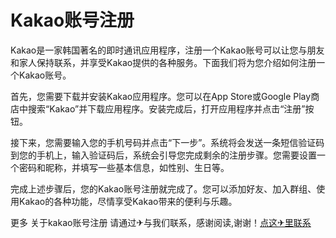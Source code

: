 # Kakao账号注册

Kakao是一家韩国著名的即时通讯应用程序，注册一个Kakao账号可以让您与朋友和家人保持联系，并享受Kakao提供的各种服务。下面我们将为您介绍如何注册一个Kakao账号。

首先，您需要下载并安装Kakao应用程序。您可以在App Store或Google Play商店中搜索“Kakao”并下载应用程序。安装完成后，打开应用程序并点击“注册”按钮。

接下来，您需要输入您的手机号码并点击“下一步”。系统将会发送一条短信验证码到您的手机上，输入验证码后，系统会引导您完成剩余的注册步骤。您需要设置一个密码和昵称，并填写一些基本信息，如性别、生日等。

完成上述步骤后，您的Kakao账号注册就完成了。您可以添加好友、加入群组、使用Kakao的各种功能，尽情享受Kakao带来的便利与乐趣。

更多 关于kakao账号注册 请通过✈与我们联系，感谢阅读,谢谢！[点这✈里联系](https://ads.k02.cc)